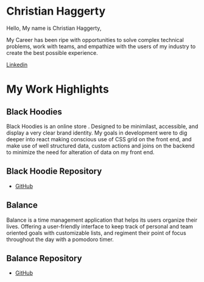 # Christian Haggerty

Hello, My name is Christian Haggerty,

My Career has been ripe with opportunities to solve complex technical problems, work with teams, and empathize with the users of my industry to create the best possible experience.





[Linkedin](https://www.linkedin.com/in/chaggerty1994/)


# My Work Highlights

## Black Hoodies 

Black Hoodies is an online store . Designed to be minimilast, accessible, and display a very clear brand identity. My goals in development were to dig deeper into react making conscious use of CSS grid on the front end, and make use of well structured data, custom actions and joins on the backend to minimize the need for alteration of data on my front end.

## Black Hoodie Repository
  - [GitHub](https://github.com/Chaggerty1994/BlackHoodie-Client)

## Balance 

Balance is a time management application that helps its users organize their lives. Offering a user-friendly interface to keep track of personal and team oriented goals with customizable lists, and regiment their point of focus throughout the day with a pomodoro timer.

## Balance Repository
  - [GitHub](https://github.com/Chaggerty1994/BalanceCapstone)
  

 


